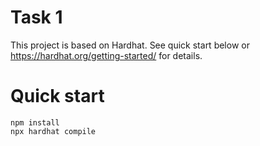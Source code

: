 # Task 1

This project is based on Hardhat. See quick start below or https://hardhat.org/getting-started/ for details.

# Quick start

```
npm install
npx hardhat compile
```


